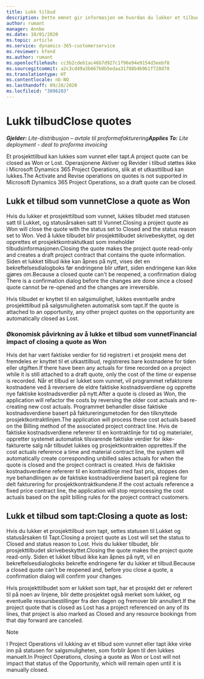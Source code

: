 ```yaml
---
title: Lukk tilbud
description: Dette emnet gir informasjon om hvordan du lukker et tilbud i Project Operations.
author: rumant
manager: Annbe
ms.date: 10/01/2020
ms.topic: article
ms.service: dynamics-365-customerservice
ms.reviewer: kfend
ms.author: rumant
ms.openlocfilehash: cc3b2cdeb1ac46b7d927c1f96e94e9154d3eebf8
ms.sourcegitcommit: a2c3cd49a3b667b8b5edaa31788b4b9b1f728d78
ms.translationtype: HT
ms.contentlocale: nb-NO
ms.lasthandoff: 09/28/2020
ms.locfileid: "3896203"
---
```

# <a name="close-quotes"></a><span data-ttu-id="f08ef-103">Lukk tilbud</span><span class="sxs-lookup"><span data-stu-id="f08ef-103">Close quotes</span></span> 

<span data-ttu-id="f08ef-104">_**Gjelder:** Lite-distribusjon – avtale til proformafakturering_</span><span class="sxs-lookup"><span data-stu-id="f08ef-104">_**Applies To:** Lite deployment - deal to proforma invoicing_</span></span>

<span data-ttu-id="f08ef-105">Et prosjekttilbud kan lukkes som vunnet eller tapt.</span><span class="sxs-lookup"><span data-stu-id="f08ef-105">A project quote can be closed as Won or Lost.</span></span> <span data-ttu-id="f08ef-106">Operasjonene Aktiver og Revider i tilbud støttes ikke i Microsoft Dynamics 365 Project Operations, slik at et utkasttilbud kan lukkes.</span><span class="sxs-lookup"><span data-stu-id="f08ef-106">The Activate and Revise operations on quotes is not supported in Microsoft Dynamics 365 Project Operations, so a draft quote can be closed.</span></span>

## <a name="close-a-quote-as-won"></a><span data-ttu-id="f08ef-107">Lukk et tilbud som vunnet</span><span class="sxs-lookup"><span data-stu-id="f08ef-107">Close a quote as Won</span></span>

<span data-ttu-id="f08ef-108">Hvis du lukker et prosjekttilbud som vunnet, lukkes tilbudet med statusen satt til Lukket, og statusårsaken satt til Vunnet.</span><span class="sxs-lookup"><span data-stu-id="f08ef-108">Closing a project quote as Won will close the quote with the status set to Closed and the status reason set to Won.</span></span> <span data-ttu-id="f08ef-109">Ved å lukke tilbudet blir prosjekttilbudet skrivebeskyttet, og det opprettes et prosjektkontraktutkast som inneholder tilbudsinformasjonen.</span><span class="sxs-lookup"><span data-stu-id="f08ef-109">Closing the quote makes the project quote read-only and creates a draft project contract that contains the quote information.</span></span> <span data-ttu-id="f08ef-110">Siden et lukket tilbud ikke kan åpnes på nytt, vises det en bekreftelsesdialogboks før endringene blir utført, siden endringene kan ikke gjøres om.</span><span class="sxs-lookup"><span data-stu-id="f08ef-110">Because a closed quote can't be reopened, a confirmation dialog There is a confirmation dialog before the changes are done since a closed quote cannot be re-opened and the changes are irreversible.</span></span>

<span data-ttu-id="f08ef-111">Hvis tilbudet er knyttet til en salgsmulighet, lukkes eventuelle andre prosjekttilbud på salgsmuligheten automatisk som tapt.</span><span class="sxs-lookup"><span data-stu-id="f08ef-111">If the quote is attached to an opportunity, any other project quotes on the opportunity are automatically closed as Lost.</span></span>

### <a name="financial-impact-of-closing-a-quote-as-won"></a><span data-ttu-id="f08ef-112">Økonomisk påvirkning av å lukke et tilbud som vunnet</span><span class="sxs-lookup"><span data-stu-id="f08ef-112">Financial impact of closing a quote as Won</span></span>

<span data-ttu-id="f08ef-113">Hvis det har vært faktiske verdier for tid registrert i et prosjekt mens det fremdeles er knyttet til et utkasttilbud, registreres bare kostnadene for tiden eller utgiften.</span><span class="sxs-lookup"><span data-stu-id="f08ef-113">If there have been any actuals for time recorded on a project while it is still attached to a draft quote, only the cost of the time or expense is recorded.</span></span> <span data-ttu-id="f08ef-114">Når et tilbud er lukket som vunnet, vil programmet refaktorere kostnadene ved å reversere de eldre faktiske kostnadsverdiene og opprette nye faktiske kostnadsverdier på nytt.</span><span class="sxs-lookup"><span data-stu-id="f08ef-114">After a quote is closed as Won, the application will refactor the costs by reversing the older cost actuals and re-creating new cost actuals.</span></span> <span data-ttu-id="f08ef-115">Programmet behandler disse faktiske kostnadsverdiene basert på faktureringsmetoden for den tilknyttede prosjektkontraktlinjen.</span><span class="sxs-lookup"><span data-stu-id="f08ef-115">The application will process these cost actuals based on the Billing method of the associated project contract line.</span></span> <span data-ttu-id="f08ef-116">Hvis de faktiske kostnadsverdiene refererer til en kontraktlinje for tid og materialer, oppretter systemet automatisk tilsvarende faktiske verdier for ikke-fakturerte salg når tilbudet lukkes og prosjektkontrakten opprettes.</span><span class="sxs-lookup"><span data-stu-id="f08ef-116">If the cost actuals reference a time and material contract line, the system will automatically create corresponding unbilled sales actuals for when the quote is closed and the project contract is created.</span></span> <span data-ttu-id="f08ef-117">Hvis de faktiske kostnadsverdiene refererer til en kontraktlinje med fast pris, stoppes den nye behandlingen av de faktiske kostnadsverdiene basert på reglene for delt fakturering for prosjektkontraktkundene.</span><span class="sxs-lookup"><span data-stu-id="f08ef-117">If the cost actuals reference a fixed price contract line, the application will stop reprocessing the cost actuals based on the split billing rules for the project contract customers.</span></span>

## <a name="closing-a-quote-as-lost"></a><span data-ttu-id="f08ef-118">Lukk et tilbud som tapt:</span><span class="sxs-lookup"><span data-stu-id="f08ef-118">Closing a quote as lost:</span></span>

<span data-ttu-id="f08ef-119">Hvis du lukker et prosjekttilbud som tapt, settes statusen til Lukket og statusårsaken til Tapt.</span><span class="sxs-lookup"><span data-stu-id="f08ef-119">Closing a project quote as Lost will set the status to Closed and status reason to Lost.</span></span> <span data-ttu-id="f08ef-120">Hvis du lukker tilbudet, blir prosjekttilbudet skrivebeskyttet.</span><span class="sxs-lookup"><span data-stu-id="f08ef-120">Closing the quote makes the project quote read-only.</span></span> <span data-ttu-id="f08ef-121">Siden et lukket tilbud ikke kan åpnes på nytt, vil en bekreftelsesdialogboks bekrefte endringene før du lukker et tilbud.</span><span class="sxs-lookup"><span data-stu-id="f08ef-121">Because a closed quote can't be reopened and, before you close a quote, a confirmation dialog will confirm your changes.</span></span>

<span data-ttu-id="f08ef-122">Hvis prosjekttilbudet som er lukket som tapt, har et prosjekt det er referert til på noen av linjene, blir dette prosjektet også merket som lukket, og eventuelle ressursbestillinger fra den dagen og fremover blir annullert.</span><span class="sxs-lookup"><span data-stu-id="f08ef-122">If the project quote that is closed as Lost has a project referenced on any of its lines, that project is also marked as Closed and any resource bookings from that day forward are canceled.</span></span>

> [!NOTE]
> <span data-ttu-id="f08ef-123">I Project Operations vil lukking av et tilbud som vunnet eller tapt ikke virke inn på statusen for salgsmuligheten, som forblir åpen til den lukkes manuelt.</span><span class="sxs-lookup"><span data-stu-id="f08ef-123">In Project Operations, closing a quote as Won or Lost will not impact that status of the Opportunity, which will remain open until it is manually closed.</span></span>

